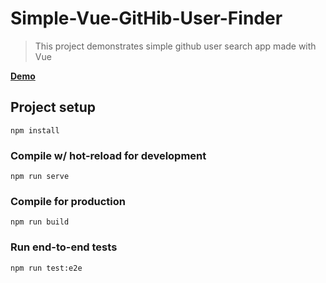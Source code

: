 # Simple-Vue-GitHib-User-Finder

> This project demonstrates simple github user search app made with Vue

[**Demo**](https://github.com/SmartyTeam/Simple-Vue-GitHib-User-Finder)

## Project setup
```
npm install
```

### Compile w/ hot-reload for development
```
npm run serve
```

### Compile for production
```
npm run build
```

### Run end-to-end tests
```
npm run test:e2e
```
